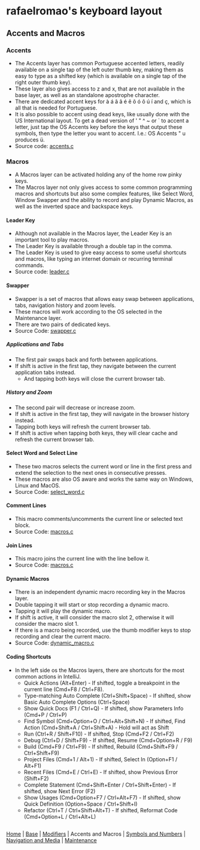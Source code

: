 # rafaelromao's keyboard layout

## Accents and Macros

### Accents
- The Accents layer has common Portuguese accented letters, readily available on a single tap of the left outer thumb key, making them as easy to type as a shifted key (which is available on a single tap of the right outer thumb key).
- These layer also gives access to z and x, that are not available in the base layer, as well as an standalone apostrophe character.
- There are dedicated accent keys for à á ã â é ê õ ó ô ú í and ç, which is all that is needed for Portuguese.
- It is also possible to accent using dead keys, like usually done with the US International layout. To get a dead version of ' " ^ ~ or ` to accent a letter, just tap the OS Accents key before the keys that output these symbols, then type the letter you want to accent. I.e.: OS Accents " u produces ü. 
- Source code: [accents.c](../src/qmk/users/rafaelromao/features/accents.c)

### Macros
- A Macros layer can be activated holding any of the home row pinky keys.
- The Macros layer not only gives access to some common programming macros and shortcuts but also some complex features, like Select Word, Window Swapper and the ability to record and play Dynamic Macros, as well as the inverted space and backspace keys.

#### Leader Key
- Although not available in the Macros layer, the Leader Key is an important tool to play macros.
- The Leader Key is available through a double tap in the comma.
- The Leader Key is used to give easy access to some useful shortcuts and macros, like typing an internet domain or recurring terminal commands.
- Source code: [leader.c](../src/qmk/users/rafaelromao/features/leader.c)

#### Swapper
- Swapper is a set of macros that allows easy swap between applications, tabs, navigation history and zoom levels.
- These macros will work according to the OS selected in the Maintenance layer.
- There are two pairs of dedicated keys.
- Source Code: [swapper.c](../src/qmk/users/rafaelromao/features/swapper.c)
##### Applications and Tabs
- The first pair swaps back and forth between applications.
- If shift is active in the first tap, they navigate between the current application tabs instead.
    - And tapping both keys will close the current browser tab.
##### History and Zoom
- The second pair will decrease or increase zoom.
- If shift is active in the first tap, they will navigate in the browser history instead.
- Tapping both keys will refresh the current browser tab.
- If shift is active when tapping both keys, they will clear cache and refresh the current browser tab.

#### Select Word and Select Line
- These two macros selects the current word or line in the first press and extend the selection to the next ones in consecutive presses.
- These macros are also OS aware and works the same way on Windows, Linux and MacOS.
- Source Code: [select_word.c](../src/qmk/users/rafaelromao/features/select_word.c)

#### Comment Lines
- This macro comments/uncomments the current line or selected text block.
- Source Code: [macros.c](../src/qmk/users/rafaelromao/features/macros.c)

#### Join Lines
- This macro joins the current line with the line bellow it.
- Source Code: [macros.c](../src/qmk/users/rafaelromao/features/macros.c)

#### Dynamic Macros
- There is an independent dynamic macro recording key in the Macros layer.
- Double tapping it will start or stop recording a dynamic macro.
- Tapping it will play the dynamic macro.
- If shift is active, it will consider the macro slot 2, otherwise it will consider the macro slot 1.
- If there is a macro being recorded, use the thumb modifier keys to stop recording and clear the current macro.
- Source Code: [dynamic_macro.c](../src/qmk/users/rafaelromao/features/dynamic_macro.c)

#### Coding Shortcuts
- In the left side os the Macros layers, there are shortcuts for the most common actions in IntelliJ.
    - Quick Actions (Alt+Enter) - If shifted, toggle a breakpoint in the current line (Cmd+F8 / Ctrl+F8).
    - Type-matching Auto Complete (Ctrl+Shift+Space) - If shifted, show Basic Auto Complete Options (Ctrl+Space)
    - Show Quick Docs (F1 / Ctrl+Q) - If shifted, show Parameters Info (Cmd+P / Ctrl+P)
    - Find Symbol (Cmd+Option+O / Ctrl+Alt+Shift+N) - If shifted, Find Action (Cmd+Shift+A / Ctrl+Shift+A) - Hold will act as Shift
    - Run (Ctrl+R / Shift+F10) - If shifted, Stop (Cmd+F2 / Ctrl+F2)
    - Debug (Ctrl+D / Shift+F9) - If shifted, Resume (Cmd+Option+R / F9)
    - Build (Cmd+F9 / Ctrl+F9) - If shifted, Rebuild (Cmd+Shift+F9 / Ctrl+Shift+F9)
    - Project Files (Cmd+1 / Alt+1) - If shifted, Select In (Option+F1 / Alt+F1)
    - Recent Files (Cmd+E / Ctrl+E) - If shifted, show Previous Error (Shift+F2)
    - Complete Statement (Cmd+Shift+Enter / Ctrl+Shift+Enter) - If shifted, show Next Error (F2)
    - Show Usages (Cmd+Option+F7 / Ctrl+Alt+F7) - If shifted, show Quick Definition (Option+Space / Ctrl+Shift+I)
    - Refactor (Ctrl+T / Ctrl+Shift+Alt+T) - If shifted, Reformat Code (Cmd+Option+L / Ctrl+Alt+L)

##
[Home](../readme.md) | 
[Base](base.md) |
[Modifiers](modifiers.md) |
Accents and Macros |
[Symbols and Numbers](symbols.md) |
[Navigation and Media](navigation.md) |
[Maintenance](maintenance.md)
